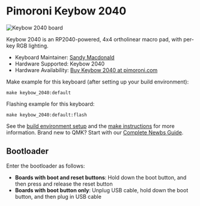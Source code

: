 # Pimoroni Keybow 2040

![Keybow 2040 board](https://imgur.com/LXEHacp)

Keybow 2040 is an RP2040-powered, 4x4 ortholinear macro pad, with per-key RGB lighting.

* Keyboard Maintainer: [Sandy Macdonald](https://github.com/sandyjmacdonald)
* Hardware Supported: Keybow 2040
* Hardware Availability: [Buy Keybow 2040 at pimoroni.com](https://shop.pimoroni.com/products/keybow-2040)

Make example for this keyboard (after setting up your build environment):

    make keybow_2040:default

Flashing example for this keyboard:

    make keybow_2040:default:flash

See the [build environment setup](https://docs.qmk.fm/#/getting_started_build_tools) and the [make instructions](https://docs.qmk.fm/#/getting_started_make_guide) for more information. Brand new to QMK? Start with our [Complete Newbs Guide](https://docs.qmk.fm/#/newbs).

## Bootloader

Enter the bootloader as follows:

* **Boards with boot and reset buttons**: Hold down the boot button, and then press and release the reset button
* **Boards with boot button only**: Unplug USB cable, hold down the boot button, and then plug in USB cable
